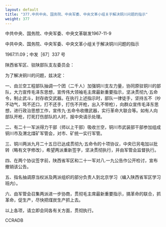 ```yaml
---
layout: default
title: "377.中共中央、国务院、中央军委、中央文革小组关于解决铜川问题的指示"
weight: 377
---
```


中共中央、国务院、中央军委、中央文革联发1967-11-9

中共中央、国务院、中央军委、中央文革小组关于解决铜川问题的指示

1967.11.09；中发［67］337 号

陕西省军区、驻陕部队支左委员会：

为了解决铜川的问题，兹决定：

一、由兰空工程部队抽调一个团（二千人）加强铜川支左力量，协同原驻铜川的部队，大力宣传毛泽东思想，宣传伟大领袖毛主席最新重要指示，坚决贯彻九·五命令，制止武斗，封存收交武器。在执行上述指示时，部队一律徒手，坚持五不（吵不动气，骂不还口，打不还手，打伤不开枪，出入不带枪），向群众宣传毛泽东思想，进行政治思想工作，宣传九·五命令收缴武器，实行革命大联合等。如有人向部队开枪，打死打伤部队的人时，报中央请示处理。

二、有二十一军派得力干部（师以上干部）吸收兰空，铜川市武装部干部参加组成铜川市及渭北煤矿军管会，对市、矿统一实行军管。

三、铜川两派九月二十五日已达成贯彻九·五命令的十项协议，中央已另电加以批转（略有文字修改），希望两派重新签字，坚决贯彻执行，并由军管会监督执行。

四、在两个协议签字前，陕西省军区和二十一军对八.一九公告作公开检讨，宣布撤销该公告。

五、指名抽调原当权派及两派组织的部分负责人到北京学习（编入陕西省军区学习班内）。

六、由军管会召集两派进一步协商，贯彻毛主席最新重要指示，搞革命的联合，抓革命，促生产，尽快把煤炭生产抓上去。

以上各项，请立即会同各有关方面，贯彻执行。

CCRADB

